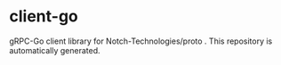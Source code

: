 # client-go
gRPC-Go client library for Notch-Technologies/proto .
This repository is automatically generated.
